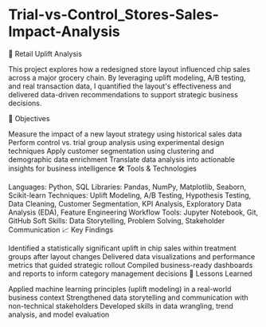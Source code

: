 # Trial-vs-Control_Stores-Sales-Impact-Analysis
🛒 Retail Uplift Analysis

This project explores how a redesigned store layout influenced chip sales across a major grocery chain. By leveraging uplift modeling, A/B testing, and real transaction data, I quantified the layout's effectiveness and delivered data-driven recommendations to support strategic business decisions.

📌 Objectives

Measure the impact of a new layout strategy using historical sales data
Perform control vs. trial group analysis using experimental design techniques
Apply customer segmentation using clustering and demographic data enrichment
Translate data analysis into actionable insights for business intelligence
🛠️ Tools & Technologies

Languages: Python, SQL
Libraries: Pandas, NumPy, Matplotlib, Seaborn, Scikit-learn
Techniques: Uplift Modeling, A/B Testing, Hypothesis Testing, Data Cleaning, Customer Segmentation, KPI Analysis, Exploratory Data Analysis (EDA), Feature Engineering
Workflow Tools: Jupyter Notebook, Git, GitHub
Soft Skills: Data Storytelling, Problem Solving, Stakeholder Communication
📈 Key Findings

Identified a statistically significant uplift in chip sales within treatment groups after layout changes
Delivered data visualizations and performance metrics that guided strategic rollout
Compiled business-ready dashboards and reports to inform category management decisions
🧠 Lessons Learned

Applied machine learning principles (uplift modeling) in a real-world business context
Strengthened data storytelling and communication with non-technical stakeholders
Developed skills in data wrangling, trend analysis, and model evaluation
